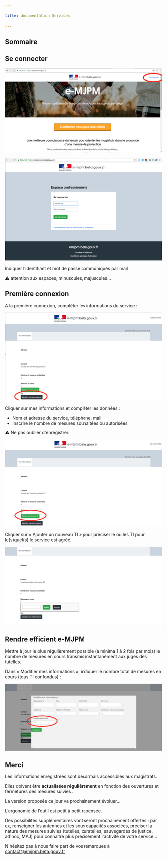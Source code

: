 ```yaml
---

title: documentation Services

---
```


## Sommaire

## Se connecter

![homepage](/static/images/services/homepage.png)

![login](/static/images/services/login.png)


Indiquer l’identifiant et mot de passe communiqués par mail

:warning: attention aux espaces, minuscules, majuscules…

## Première connexion

A la première connexion, compléter les informations du service :

![modifier-informations](/static/images/services/modifier-informations.png)

Cliquer sur mes informations et compléter les données :

 - Nom et adresse du service, téléphone, mail
 - Inscrire le nombre de mesures souhaitées ou autorisées

:warning: Ne pas oublier d'enregistrer.

![ajouter-ti](/static/images/services/ajouter-ti.png)

Cliquer sur « Ajouter un nouveau TI » pour préciser le ou les TI pour le(s)quel(s) le service est agréé.

![ajouter-ti-selection](/static/images/services/ajouter-ti-selection.png)


## Rendre efficient e-MJPM

Mettre à jour le plus régulièrement possible (a minima 1 à 2 fois par mois) le nombre de mesures en cours  transmis instantanément aux juges des tutelles.

Dans « Modifier mes informations », indiquer le nombre total de mesures en cours (tous TI confondus) :

![nombres-mesures](/static/images/services/nombres-mesures.png)

## Merci


Les informations enregistrées sont désormais accessibles aux magistrats.

Elles doivent être **actualisées régulièrement** en fonction des ouvertures et fermetures des mesures suivies .

La version proposée ce jour va prochainement évoluer…

L’ergonomie de l’outil est petit à petit repensée.

Des possibilités supplémentaires vont seront prochainement offertes : par ex, renseigner les antennes et les sous capacités associées, préciser la nature des mesures suivies (tutelles, curatelles, sauvegardes de justice, ad'hoc, MAJ) pour connaître plus précisément l'activité de votre service...

N'hésitez pas à nous faire part de vos remarques à [contact@emjpm.beta.gouv.fr](mailto:contact@emjpm.beta.gouv.fr)


